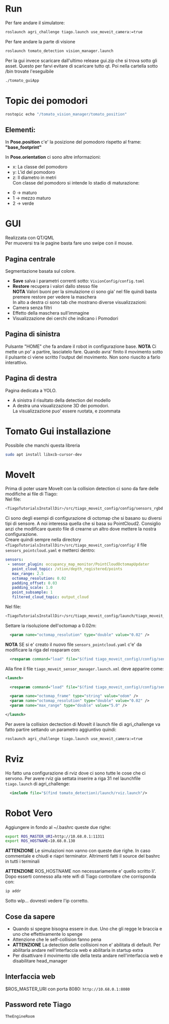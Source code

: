 # Run
Per fare andare il simulatore:
```bash
roslaunch agri_challenge tiago.launch use_moveit_camera:=true
```
Per fare andare la parte di visione
```bash
roslaunch tomato_detection vision_manager.launch
```
Per la gui invece scaricare dall'ultimo release gui.zip che si trova sotto gli
asset.
Questo per farvi evitare di scaricare tutto qt.
Poi nella cartella sotto /bin trovate l'eseguibile
```bash
./tomato_guiApp
```
# Topic dei pomodori
```bash
rostopic echo "/tomato_vision_manager/tomato_position"
```
## Elementi:
In **Pose.position** c'e' la posizione del pomodoro rispetto al 
frame: **"base_footprint"** <br/>

In **Pose.orientation** ci sono altre informazioni:
* x: La classe del pomodoro
* y: L'id del pomodoro
* z: Il diametro in metri <br/>
Con classe del pomodoro si intende lo stadio di maturazione:
- 0 -> maturo
- 1 -> mezzo maturo
- 2 -> verde

# GUI
Realizzata con QT/QML <br/>
Per muoversi tra le pagine basta fare uno swipe con il mouse.
## Pagina centrale
Segmentazione basata sul colore. 
* **Save** salva i parametri correnti sotto: `VisionConfig/config.toml`
* **Restore** recupera i valori dallo stesso file<br/>
**NOTA** Valori buoni per la simulazione ci sono gia' nel file quindi basta
premere restore per vedere la maschera<br/>
In alto a destra ci sono tab che mostrano diverse visualizzazioni:
* Camera senza filtri
* Effetto della maschera sull'immagine
* Visualizzazione dei cerchi che indicano i Pomodori
## Pagina di sinistra
Pulsante "HOME" che fa andare il robot in configurazione base. **NOTA** Ci mette
un po' a partire, lasciatelo fare. Quando avra' finito il movimento sotto il
pulsante ci viene scritto l'output del movimento. Non sono riuscito a farlo
interattivo.
## Pagina di destra
Pagina dedicata a YOLO. 
- A sinistra il risultato della detection del modello
- A destra una visualizzazione 3D dei pomodori. <br/>
La visualizzazione puo' essere ruotata, e zoommata

# Tomato Gui installazione
Possibile che manchi questa libreria
```bash
sudo apt install libxcb-cursor-dev
```
# MoveIt
Prima di poter usare MoveIt con la collision detection ci sono da fare delle
modifiche ai file di Tiago:<br/>
Nel file:
```bash
<TiagoTutorialsInstallDir>/src/tiago_moveit_config/config/sensors_rgbd.yaml
```
Ci sono degli esempi di configurazione di octomap che si basano su diversi tipi di sensore.
A noi interessa quella che si basa su PointCloud2. Consiglio anzi che modificare questo file
di crearne un altro dove mettere la nostra configurazione.<br/>
Creare quindi sempre nella directory `<TiagoTutorialsInstallDir>/src/tiago_moveit_config/config/`
il file `sensors_pointcloud.yaml` e metterci dentro:
```yaml
sensors:
 - sensor_plugin: occupancy_map_monitor/PointCloudOctomapUpdater
   point_cloud_topic: /xtion/depth_registered/points
   max_range: 2.5
   octomap_resolution: 0.02
   padding_offset: 0.03
   padding_scale: 1.0
   point_subsample: 1
   filtered_cloud_topic: output_cloud
```
Nel file:
```bash
<TiagoTutorialsInstallDir>/src/tiago_moveit_config/launch/tiago_moveit_sensor_manager.launch.xml
```
Settare la risoluzione dell'octomap a 0.02m:
```xml
  <param name="octomap_resolution" type="double" value="0.02" />
```
**NOTA** SE si e' creato il nuovo file `sensors_pointcloud.yaml` c'e' da modificare
la riga del rosparam con:
```xml
  <rosparam command="load" file="$(find tiago_moveit_config)/config/sensors_pointcloud.yaml" />
```
Alla fine il file `tiago_moveit_sensor_manager.launch.xml` deve apparire come:
```xml
<launch>

  <rosparam command="load" file="$(find tiago_moveit_config)/config/sensors_pointcloud.yaml" />

  <param name="octomap_frame" type="string" value="odom" />
  <param name="octomap_resolution" type="double" value="0.02" />
  <param name="max_range" type="double" value="5.0" />

</launch>
```
Per avere la collision dectection di MoveIt il launch file di agri_challenge va 
fatto partire settando un parametro aggiuntivo quindi:
```bash
roslaunch agri_challenge tiago.launch use_moveit_camera:=true
```
# Rviz
Ho fatto una configurazione di rviz dove ci sono tutte le cose che ci servono.
Per avere rviz gia settata inserire a riga 31 nel launchfile `tiago.launch` di 
agri_challenge:
```xml
  <include file="$(find tomato_detection)/launch/rviz.launch"/>
```

# Robot Vero
Aggiungere in fondo al ~/.bashrc queste due righe:

``` bash
export ROS_MASTER_URI=http://10.68.0.1:11311
export ROS_HOSTNAME=10.68.0.130
```
**ATTENZIONE** Le simulazioni non vanno con queste due righe. In caso commentale
e chiudi e riapri terminator. Altrimenti fatti il source del bashrc in tutti i
terminali<br/>

**ATTENZIONE** ROS_HOSTNAME non necessariamente e' quello scritto li'. Dopo
esserti connesso alla rete wifi di Tiago controllare che corrisponda con:

``` bash
ip addr
```
Sotto wlp... dovresti vedere l'ip corretto.
## Cose da sapere
+ Quando si spegne bisogna essere in due. Uno che gli regge le braccia e uno che effettivamente lo spenge
+ Attenzione che le self-collision fanno pena
+ **ATTENZIONE** La detection delle collisioni non e' abilitata di default. Per abilitarla andare nell'interfaccia web e abilitarla in startup extra
+ Per disattivare il movimento idle della testa andare nell'interfaccia web e disabilitare head_manager
## Interfaccia web
$ROS_MASTER_URI con porta 8080: `http://10.68.0.1:8080`
## Password rete Tiago
`TheEngineRoom`
